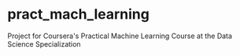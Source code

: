 pract_mach_learning
===================

Project for Coursera's Practical Machine Learning Course at the Data Science Specialization
